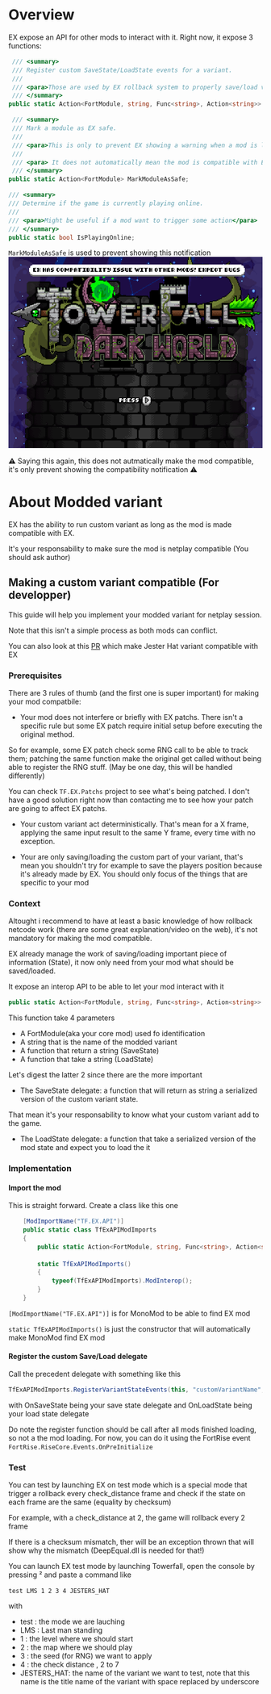 # Overview

EX expose an API for other mods to interact with it. Right now, it expose 3 functions:

```C#
 /// <summary>
 /// Register custom SaveState/LoadState events for a variant.
 ///
 /// <para>Those are used by EX rollback system to properly save/load variant custom properties</para>
 /// </summary>
public static Action<FortModule, string, Func<string>, Action<string>> RegisterVariantStateEvents;
```

```C#
 /// <summary>
 /// Mark a module as EX safe.
 ///
 /// <para>This is only to prevent EX showing a warning when a mod is loaded.</para>
 ///
 /// <para> It does not automatically mean the mod is compatible with EX and test should be done first. </para>
 /// </summary>
public static Action<FortModule> MarkModuleAsSafe;
```

```C#
/// <summary>
/// Determine if the game is currently playing online.
///
/// <para>Might be useful if a mod want to trigger some action</para>
/// </summary>
public static bool IsPlayingOnline;
```

`MarkModuleAsSafe` is used to prevent showing this notification
![Alt text](images/incompat.png)

⚠ Saying this again, this does not autmatically make the mod compatible, it's only prevent showing the compatibility notification ⚠

# About Modded variant

EX has the ability to run custom variant as long as the mod is made compatible with EX.

It's your responsability to make sure the mod is netplay compatible (You should ask author)

## Making a custom variant compatible (For developper)

This guide will help you implement your modded variant for netplay session.

Note that this isn't a simple process as both mods can conflict.

You can also look at this [PR](https://github.com/FortRise/ExampleFortRiseMod/pull/1) which make Jester Hat variant compatible with EX

### Prerequisites

There are 3 rules of thumb (and the first one is super important) for making your mod compatbile:

- Your mod does not interfere or briefly with EX patchs. There isn't a specific rule but some EX patch require initial setup before executing the original method.

So for example, some EX patch check some RNG call to be able to track them; patching the same function make the original get called without being able to register the RNG stuff. (May be one day, this will be handled differently)

You can check `TF.EX.Patchs` project to see what's being patched. I don't have a good solution right now than contacting me to see how your patch are going to affect EX patchs.

- Your custom variant act deterministically. That's mean for a X frame, applying the same input result to the same Y frame, every time with no exception.

- Your are only saving/loading the custom part of your variant, that's mean you shouldn't try for example to save the players position because it's already made by EX. You should only focus of the things that are specific to your mod

### Context

Altought i recommend to have at least a basic knowledge of how rollback netcode work (there are some great explanation/video on the web), it's not mandatory for making the mod compatible.

EX already manage the work of saving/loading important piece of information (State), it now only need from your mod what should be saved/loaded.

It expose an interop API to be able to let your mod interact with it

```C#
public static Action<FortModule, string, Func<string>, Action<string>> RegisterVariantStateEvents;
```

This function take 4 parameters

- A FortModule(aka your core mod) used fo identification
- A string that is the name of the modded variant
- A function that return a string (SaveState)
- A function that take a string (LoadState)

Let's digest the latter 2 since there are the more important

- The SaveState delegate: a function that will return as string a serialized version of the custom variant state.

That mean it's your responsability to know what your custom variant add to the game.

- The LoadState delegate: a function that take a serialized version of the mod state and expect you to load the it

### Implementation

#### Import the mod

This is straight forward. Create a class like this one

```C#
    [ModImportName("TF.EX.API")]
    public static class TfExAPIModImports
    {
        public static Action<FortModule, string, Func<string>, Action<string>> RegisterVariantStateEvents;

        static TfExAPIModImports()
        {
            typeof(TfExAPIModImports).ModInterop();
        }
    }
```

`[ModImportName("TF.EX.API")]` is for MonoMod to be able to find EX mod

`static TfExAPIModImports()` is just the constructor that will automatically make MonoMod find EX mod

#### Register the custom Save/Load delegate

Call the precedent delegate with something like this

```C#
TfExAPIModImports.RegisterVariantStateEvents(this, "customVariantName", OnSaveState, OnLoadState);
```

with OnSaveState being your save state delegate and OnLoadState being your load state delegate

Do note the register function should be call after all mods finished loading, so not a the mod loading.
For now, you can do it using the FortRise event `FortRise.RiseCore.Events.OnPreInitialize`

### Test

You can test by launching EX on test mode which is a special mode that trigger a rollback every check_distance frame and check if the state on each frame are the same (equality by checksum)

For example, with a check_distance at 2, the game will rollback every 2 frame

If there is a checksum mismatch, ther will be an exception thrown that will show why the mismatch (DeepEqual.dll is needed for that!)

You can launch EX test mode by launching Towerfall, open the console by pressing ² and paste a command like

`test LMS 1 2 3 4 JESTERS_HAT`

with

- test : the mode we are lauching
- LMS : Last man standing
- 1 : the level where we should start
- 2 : the map where we should play
- 3 : the seed (for RNG) we want to apply
- 4 : the check distance , 2 to 7
- JESTERS_HAT: the name of the variant we want to test, note that this name is the title name of the variant with space replaced by underscore
